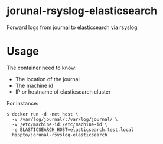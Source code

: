# jorunal-rsyslog-elasticsearch
Forward logs from journal to elasticsearch via rsyslog

Usage
=====
The container need to know:

* The location of the journal
* The machine id
* IP or hostname of elasticsearch cluster

For instance:

    $ docker run -d -net host \
      -v /var/log/journal/:/var/log/journal/ \
      -v /etc/machine-id:/etc/machine-id \
      -e ELASTICSEARCH_HOST=elasticsearch.test.local
      hippto/jorunal-rsyslog-elasticsearch
